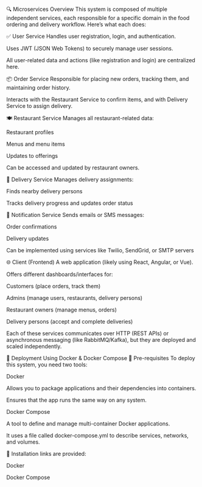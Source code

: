 🔍 Microservices Overview
This system is composed of multiple independent services, each responsible for a specific domain in the food ordering and delivery workflow. Here’s what each does:

✅ User Service
Handles user registration, login, and authentication.

Uses JWT (JSON Web Tokens) to securely manage user sessions.

All user-related data and actions (like registration and login) are centralized here.

📦 Order Service
Responsible for placing new orders, tracking them, and maintaining order history.

Interacts with the Restaurant Service to confirm items, and with Delivery Service to assign delivery.

🍽️ Restaurant Service
Manages all restaurant-related data:

Restaurant profiles

Menus and menu items

Updates to offerings

Can be accessed and updated by restaurant owners.

🚚 Delivery Service
Manages delivery assignments:

Finds nearby delivery persons

Tracks delivery progress and updates order status

📢 Notification Service
Sends emails or SMS messages:

Order confirmations

Delivery updates

Can be implemented using services like Twilio, SendGrid, or SMTP servers

🌐 Client (Frontend)
A web application (likely using React, Angular, or Vue).

Offers different dashboards/interfaces for:

Customers (place orders, track them)

Admins (manage users, restaurants, delivery persons)

Restaurant owners (manage menus, orders)

Delivery persons (accept and complete deliveries)

Each of these services communicates over HTTP (REST APIs) or asynchronous messaging (like RabbitMQ/Kafka), but they are deployed and scaled independently.

🐳 Deployment Using Docker & Docker Compose
🔧 Pre-requisites
To deploy this system, you need two tools:

Docker

Allows you to package applications and their dependencies into containers.

Ensures that the app runs the same way on any system.

Docker Compose

A tool to define and manage multi-container Docker applications.

It uses a file called docker-compose.yml to describe services, networks, and volumes.

🔗 Installation links are provided:

Docker

Docker Compose
